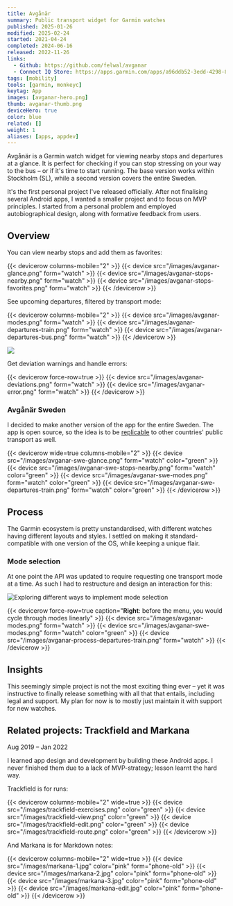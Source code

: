 ```yaml
---
title: Avgånär
summary: Public transport widget for Garmin watches
published: 2025-01-26
modified: 2025-02-24
started: 2021-04-24
completed: 2024-06-16
released: 2022-11-26
links:
  - Github: https://github.com/felwal/avganar
  - Connect IQ Store: https://apps.garmin.com/apps/a96ddb52-3edd-4298-8348-5bd818376a2a
tags: [mobility]
tools: [garmin, monkeyc]
keytag: App
images: [avganar-hero.png]
thumb: avganar-thumb.png
deviceHero: true
color: blue
related: []
weight: 1
aliases: [apps, appdev]
---
```


Avgånär is a Garmin watch widget for viewing nearby stops and departures at a glance. It is perfect for checking if you can stop stressing on your way to the bus – or if it's time to start running. The base version works within Stockholm (SL), while a second version covers the entire Sweden.

It's the first personal project I've released officially. After not finalising several Android apps, I wanted a smaller project and to focus on MVP principles. I started from a personal problem and employed autobiographical design, along with formative feedback from users.

## Overview

You can view nearby stops and add them as favorites:

{{< devicerow columns-mobile="2" >}}
    {{< device src="/images/avganar-glance.png" form="watch" >}}
    {{< device src="/images/avganar-stops-nearby.png" form="watch" >}}
    {{< device src="/images/avganar-stops-favorites.png" form="watch" >}}
{{< /devicerow >}}

See upcoming departures, filtered by transport mode:

{{< devicerow columns-mobile="2" >}}
    {{< device src="/images/avganar-modes.png" form="watch" >}}
    {{< device src="/images/avganar-departures-train.png" form="watch" >}}
    {{< device src="/images/avganar-departures-bus.png" form="watch" >}}
{{< /devicerow >}}

![](/images/avganar-irl.jpg)

Get deviation warnings and handle errors:

{{< devicerow force-row=true >}}
    {{< device src="/images/avganar-deviations.png" form="watch" >}}
    {{< device src="/images/avganar-error.png" form="watch" >}}
{{< /devicerow >}}

### Avgånär Sweden

I decided to make another version of the app for the entire Sweden. The app is open source, so the idea is to be [replicable](https://journals.sagepub.com/doi/full/10.1177/1350508420973631) to other countries' public transport as well.

{{< devicerow wide=true columns-mobile="2" >}}
    {{< device src="/images/avganar-swe-glance.png" form="watch" color="green" >}}
    {{< device src="/images/avganar-swe-stops-nearby.png" form="watch" color="green" >}}
    {{< device src="/images/avganar-swe-modes.png" form="watch" color="green" >}}
    {{< device src="/images/avganar-swe-departures-train.png" form="watch" color="green" >}}
{{< /devicerow >}}

## Process

The Garmin ecosystem is pretty unstandardised, with different watches having different layouts and styles. I settled on making it standard-compatible with one version of the OS, while keeping a unique flair.

### Mode selection

At one point the API was updated to require requesting one transport mode at a time. As such I had to restructure and design an interaction for this:

![Exploring different ways to implement mode selection](/images/avganar-figma.png)

{{< devicerow force-row=true caption="**Right**: before the menu, you would cycle through modes linearly" >}}
    {{< device src="/images/avganar-modes.png" form="watch" >}}
    {{< device src="/images/avganar-swe-modes.png" form="watch" color="green" >}}
    {{< device src="/images/avganar-process-departures-train.png" form="watch" >}}
{{< /devicerow >}}

## Insights

This seemingly simple project is not the most exciting thing ever – yet it was instructive to finally release something with all that that entails, including legal and support. My plan for now is to mostly just maintain it with support for new watches.

## Related projects: Trackfield and Markana

<p class="caption">Aug 2019 – Jan 2022</p>

I learned app design and development by building these Android apps. I never finished them due to a lack of MVP-strategy; lesson learnt the hard way.

Trackfield is for runs:

{{< devicerow columns-mobile="2" wide=true >}}
    {{< device src="/images/trackfield-exercises.png" color="green" >}}
    {{< device src="/images/trackfield-view.png" color="green" >}}
    {{< device src="/images/trackfield-edit.png" color="green" >}}
    {{< device src="/images/trackfield-route.png" color="green" >}}
{{< /devicerow >}}

And Markana is for Markdown notes:

{{< devicerow columns-mobile="2" wide=true >}}
    {{< device src="/images/markana-1.jpg" color="pink" form="phone-old" >}}
    {{< device src="/images/markana-2.jpg" color="pink" form="phone-old" >}}
    {{< device src="/images/markana-3.jpg" color="pink" form="phone-old" >}}
    {{< device src="/images/markana-edit.jpg" color="pink" form="phone-old" >}}
{{< /devicerow >}}
